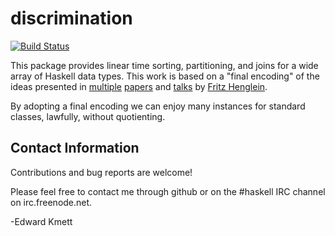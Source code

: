 discrimination
==============

[![Build Status](https://secure.travis-ci.org/ekmett/discrimination.png?branch=master)](http://travis-ci.org/ekmett/discrimination)

This package provides linear time sorting, partitioning, and joins for a wide array of Haskell data types. This work is based on a
"final encoding" of the ideas presented in [multiple](http://www.diku.dk/hjemmesider/ansatte/henglein/papers/henglein2011a.pdf) [papers](http://www.diku.dk/hjemmesider/ansatte/henglein/papers/henglein2011c.pdf) and [talks](https://www.youtube.com/watch?v=sz9ZlZIRDAg) by [Fritz Henglein](http://www.diku.dk/hjemmesider/ansatte/henglein/).

By adopting a final encoding we can enjoy many instances for standard classes, lawfully, without quotienting.

Contact Information
-------------------

Contributions and bug reports are welcome!

Please feel free to contact me through github or on the #haskell IRC channel on irc.freenode.net.

-Edward Kmett
